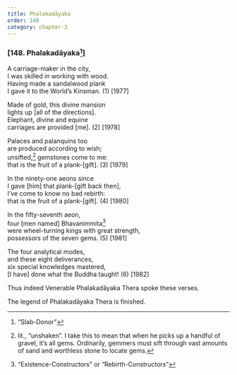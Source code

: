 ```yaml
---
title: Phalakadāyaka
order: 148
category: chapter-3
---
```


### \[148. Phalakadāyaka[^1]\]

A carriage-maker in the city,  
I was skilled in working with wood.  
Having made a sandalwood plank  
I gave it to the World’s Kinsman. (1) \[1977\]

Made of gold, this divine mansion  
lights up \[all of the directions\].  
Elephant, divine and equine  
carriages are provided \[me\]. (2) \[1978\]

Palaces and palanquins too  
are produced according to wish;  
unsifted,[^2] gemstones come to me:  
that is the fruit of a plank-\[gift\]. (3) \[1979\]

In the ninety-one aeons since  
I gave \[him\] that plank-\[gift back then\],  
I’ve come to know no bad rebirth:  
that is the fruit of a plank-\[gift\]. (4) \[1980\]

In the fifty-seventh aeon,  
four \[men named\] Bhavanimmita[^3]  
were wheel-turning kings with great strength,  
possessors of the seven gems. (5) \[1981\]

The four analytical modes,  
and these eight deliverances,  
six special knowledges mastered,  
\[I have\] done what the Buddha taught! (6) \[1982\]

Thus indeed Venerable Phalakadāyaka Thera spoke these verses.

The legend of Phalakadāyaka Thera is finished.

[^1]: “Slab-Donor”

[^2]: lit., “unshaken”. I take this to mean that when he picks up a handful of gravel, it’s all gems. Ordinarily, gemmers must sift through vast amounts of sand and worthless stone to locate gems.

[^3]: “Existence-Constructors” or “Rebirth-Constructors”
